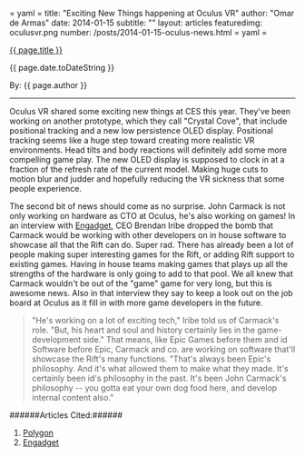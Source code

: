 = yaml =
title: "Exciting New Things happening at Oculus VR"
author: "Omar de Armas"
date: 2014-01-15
subtitle: ""
layout: articles
featuredimg: oculusvr.png
number: /posts/2014-01-15-oculus-news.html
= yaml =

<a href="{{ page.url }}" class='postTitleLink'><p class='postTitle'>{{ page.title }}</p></a>
<p class='postPublished'>{{ page.date.toDateString }}</p>
<p class='postAuthor'>By: {{ page.author }}</p>
<hr>

Oculus VR shared some exciting new things at CES this year. They've been working on another prototype, which they call "Crystal Cove", that include positional tracking and a new low persistence OLED display. Positional tracking seems like a huge step toward creating more realistic VR environments. Head tilts and body reactions will definitely add some more compelling game play. The new OLED display is supposed to clock in at a fraction of the refresh rate of the current model. Making huge cuts to motion blur and judder and hopefully reducing the VR sickness that some people experience.  
  
The second bit of news should come as no surprise. John Carmack is not only working on hardware as CTO at Oculus, he's also working on games! In an interview with [Engadget](http://www.engadget.com/2014/01/07/oculus-rift-game-development/), CEO Brendan Iribe dropped the bomb that Carmack would be working with other developers on in house software to showcase all that the Rift can do. Super rad. There has already been a lot of people making super interesting games for the Rift, or adding Rift support to existing games. Having in house teams making games that plays up all the strengths of the hardware is only going to add to that pool. We all knew that Carmack wouldn't be out of the "game" game for very long, but this is awesome news. Also in that interview they say to keep a look out on the job board at Oculus as it fill in with more game developers in the future.  

>"He's working on a lot of exciting tech," Iribe told us of Carmack's role. "But, his heart and soul and history certainly lies in the game-development side." That means, like Epic Games before them and id Software before Epic, Carmack and co. are working on software that'll showcase the Rift's many functions. "That's always been Epic's philosophy. And it's what allowed them to make what they made. It's certainly been id's philosophy in the past. It's been John Carmack's philosophy -- you gotta eat your own dog food here, and develop internal content also."

######Articles Cited:######
1. [Polygon](http://www.polygon.com/2014/1/7/5284258/oculus-unveils-rift-prototype-with-positional-tracking-and-mysterious)
2. [Engadget](http://www.engadget.com/2014/01/07/oculus-rift-game-development/)
